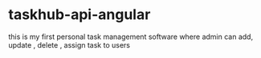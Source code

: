 # taskhub-api-angular
this is my first personal task management software where admin can add, update , delete , assign task to users
